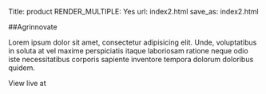 Title: product
RENDER_MULTIPLE: Yes
url: index2.html
save_as: index2.html

##Agrinnovate

Lorem ipsum dolor sit amet, consectetur adipisicing elit. Unde, voluptatibus in soluta at vel maxime perspiciatis itaque laboriosam ratione neque odio iste necessitatibus corporis sapiente inventore tempora dolorum doloribus quidem.

View live at
